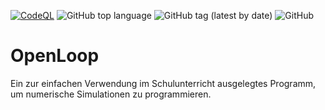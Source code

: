 [![CodeQL](https://github.com/JohannHoepfner/OpenLoop/actions/workflows/codeql-analysis.yml/badge.svg)](https://github.com/JohannHoepfner/OpenLoop/actions/workflows/codeql-analysis.yml)
![GitHub top language](https://img.shields.io/github/languages/top/JohannHoepfner/OpenLoop)
![GitHub tag (latest by date)](https://img.shields.io/github/v/tag/JohannHoepfner/OpenLoop?label=version)
![GitHub](https://img.shields.io/github/license/JohannHoepfner/OpenLoop)

# OpenLoop
Ein zur einfachen Verwendung im Schulunterricht ausgelegtes Programm, um numerische Simulationen zu programmieren.

